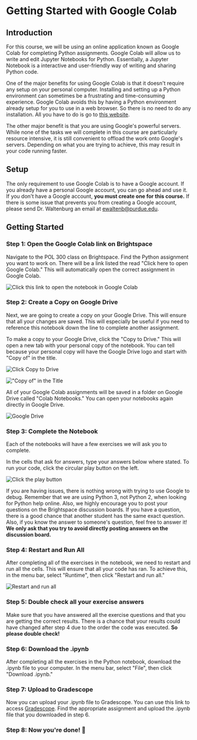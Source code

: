 # Getting Started with Google Colab

## Introduction
For this course, we will be using an online application known as Google Colab for completing Python assignments.  Google Colab will allow us to write and edit Jupyter Notebooks for Python.  Essentially, a Jupyter Notebook is a interactive and user-friendly way of writing and sharing Python code.  

One of the major benefits for using Google Colab is that it doesn't require any setup on your personal computer.  Installing and setting up a Python environment can sometimes be a frustrating and time-consuming experience.  Google Colab avoids this by having a Python environment already setup for you to use in a web browser.  So there is no need to do any installation.  All you have to do is go to [this website](https://colab.research.google.com).

The other major benefit is that you are using Google's powerful servers.  While none of the tasks we will complete in this course are particularly resource intensive, it is still convenient to offload the work onto Google's servers.  Depending on what you are trying to achieve, this may result in your code running faster.

## Setup

The only requirement to use Google Colab is to have a Google account.  If you already have a personal Google account, you can go ahead and use it.  If you don't have a Google account, **you must create one for this course.**  If there is some issue that prevents you from creating a Google account, please send Dr. Waltenburg an email at ewaltenb@purdue.edu.

## Getting Started

### Step 1: Open the Google Colab link on Brightspace

Navigate to the POL 300 class on Brightspace.  Find the Python assignment you want to work on.  There will be a link listed the read "Click here to open Google Colab."  This will automatically open the correct assignment in Google Colab.

![Click this link to open the notebook in Google Colab](https://user-images.githubusercontent.com/25762130/105484306-1fd84f00-5c79-11eb-85ac-c7e48fea1873.PNG)

### Step 2: Create a Copy on Google Drive

Next, we are going to create a copy on your Google Drive.  This will ensure that all your changes are saved.  This will especially be useful if you need to reference this notebook down the line to complete another assignment.

To make a copy to your Google Drive, click the "Copy to Drive."  This will open a new tab with your personal copy of the notebook.  You can tell because your personal copy will have the Google Drive logo and start with "Copy of" in the title.

![Click Copy to Drive](https://user-images.githubusercontent.com/25762130/105484719-ccb2cc00-5c79-11eb-9ca0-df236e40d9c2.PNG)

!["Copy of" in the Title](https://user-images.githubusercontent.com/25762130/105484892-11d6fe00-5c7a-11eb-83fd-1bc5abd41678.PNG)

All of your Google Colab assignments will be saved in a folder on Google Drive called "Colab Notebooks."  You can open your notebooks again directly in Google Drive.

![Google Drive](https://user-images.githubusercontent.com/25762130/105484983-3632da80-5c7a-11eb-8752-ba9f385f2eb4.png)


### Step 3: Complete the Notebook
Each of the notebooks will have a few exercises we will ask you to complete.  

In the cells that ask for answers, type your answers below where stated.  To run your code, click the circular play button on the left.  

![Click the play button](https://user-images.githubusercontent.com/25762130/105486451-7e52fc80-5c7c-11eb-9bbd-fabc3c401c23.PNG)

If you are having issues, there is nothing wrong with trying to use Google to debug.  Remember that we are using Python 3, not Python 2, when looking for Python help online.  Also, we highly encourage you to post your questions on the Brightspace discussion boards.  If you have a question, there is a good chance that another student has the same exact question.  Also, if you know the answer to someone's question, feel free to answer it!  **We only ask that you try to avoid directly posting answers on the discussion board.**

### Step 4: Restart and Run All
After completing all of the exercises in the notebook, we need to restart and run all the cells.  This will ensure that all your code has ran.  To achieve this, in the menu bar, select "Runtime", then click "Restart and run all."

![Restart and run all](https://user-images.githubusercontent.com/25762130/104895925-788bad00-5944-11eb-9d33-1c3416328cd5.png)

### Step 5: Double check all your exercise answers
Make sure that you have answered all the exercise questions and that you are getting the correct results.  There is a chance that your results could have changed after step 4 due to the order the code was executed.  **So please double check!**

### Step 6: Download the .ipynb
After completing all the exercises in the Python notebook, download the .ipynb file to your computer.  In the menu bar, select "File", then click "Download .ipynb."

### Step 7: Upload to Gradescope
Now you can upload your .ipynb file to Gradescope.  You can use this link to access [Gradescope](https://www.gradescope.com/courses/229900).  Find the appropriate assignment and upload the .ipynb file that you downloaded in step 6.

### Step 8: Now you're done! 🎉
